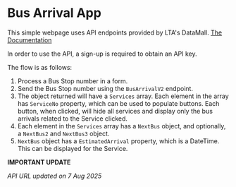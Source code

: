 # Bus Arrival App
This simple webpage uses API endpoints provided by LTA's DataMall. [The Documentation](https://datamall.lta.gov.sg/content/dam/datamall/datasets/LTA_DataMall_API_User_Guide.pdf)

In order to use the API, a sign-up is required to obtain an API key.

The flow is as follows:
1. Process a Bus Stop number in a form.
2. Send the Bus Stop number using the `BusArrivalV2` endpoint.
3. The object returned will have a `Services` array. Each element in the array has `ServiceNo` property, which can be used to populate buttons. Each button, when clicked, will hide all services and display only the bus arrivals related to the Service clicked.
4. Each element in the `Services` array has a `NextBus` object, and optionally, a `NextBus2` and `NextBus3` object.
5. `NextBus` object has a `EstimatedArrival` property, which is a DateTime. This can be displayed for the Service.

**IMPORTANT UPDATE**

*API URL updated on 7 Aug 2025*
